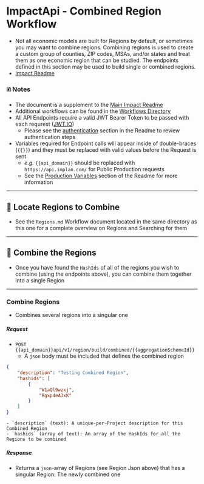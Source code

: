 # ImpactApi - Combined Region Workflow
- Not all economic models are built for Regions by default, or sometimes you may want to combine regions. Combining regions is used to create a custom group of counties, ZIP codes, MSAs, and/or states and treat them as one economic region that can be studied. The endpoints defined in this section may be used to build single or combined regions.
- [Impact Readme](https://github.com/Implan-Group/api/blob/main/impact/readme.md#building-regions)

### 🗈 Notes
- The document is a supplement to the [Main Impact Readme](https://github.com/Implan-Group/api/blob/main/impact/readme.md)
- Additional workflows can be found in the [Workflows Directory](https://github.com/Implan-Group/api/tree/main/impact/workflows)
- All API Endpoints require a valid JWT Bearer Token to be passed with each requrest ([JWT.IO](https://jwt.io/))
	- Please see the [authentication](https://github.com/Implan-Group/api/blob/main/impact/readme.md#authentication---retrieving-bearer-access-token) section in the Readme to review authentication steps
- Variables required for Endpoint calls will appear inside of double-braces (`{{}}`) and they must be replaced with valid values before the Request is sent
	- _e.g._ `{{api_domain}}` should be replaced with `https://api.implan.com/` for Public Production requests
	- See the [Production Variables](https://github.com/Implan-Group/api/blob/main/impact/readme.md#production-variables) section of the Readme for more information

---
## 🔽 Locate Regions to Combine
- See the `Regions.md` Workflow document located in the same directory as this one for a complete overview on Regions and Searching for them


---
## 🔽 Combine the Regions
- Once you have found the `HashIds` of all of the regions you wish to combine (using the endpoints above), you can combine them together into a single Region

---
### Combine Regions
- Combines several regions into a singular one

##### Request
- `POST {{api_domain}}api/v1/region/build/combined/{{aggregationSchemeId}}`
	- A `json` body must be included that defines the combined region
```json
{
	"description": "Testing Combined Region",
    "hashids": [
	    { 
	        "W1aQl9wzxj", 
	        "Rgxp4eA3xK"
	    }
	]
}
```
    - `description` (text): A unique-per-Project description for this Combined Region
    - `hashids` (array of text): An array of the HashIds for all the Regions to be combined

##### Response
- Returns a `json`-array of Regions (see Region Json above) that has a singular Region: The newly combined one